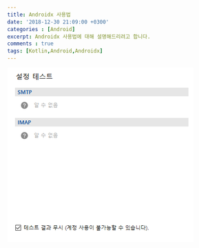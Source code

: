 ```yaml
---
title: Androidx 사용법
date: '2018-12-30 21:09:00 +0300'
categories : [Android]
excerpt: Androidx 사용법에 대해 설명해드리려고 합니다.
comments : true
tags: [Kotlin,Android,Androidx]
---
```


![9926553B5B4ADC8822](/assets/9926553B5B4ADC8822.png)

